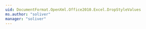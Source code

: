 ```yaml
---
uid: DocumentFormat.OpenXml.Office2010.Excel.DropStyleValues
ms.author: "soliver"
manager: "soliver"
---
```

